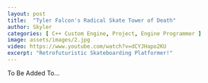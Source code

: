 ```yaml
---
layout: post
title:  "Tyler Falcon's Radical Skate Tower of Death"
author: Skyler
categories: [ C++ Custom Engine, Project, Engine Programmer ]
image: assets/images/2.jpg
video: https://www.youtube.com/watch?v=dCYJHapo2KU
excerpt: "Retrofuturistic Skateboarding Platformer!"
---
```


To Be Added To...